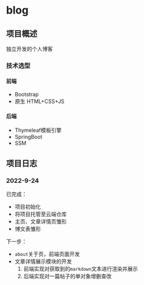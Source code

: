 # blog
## 项目概述
独立开发的个人博客
### 技术选型
#### 前端
- Bootstrap
- 原生 HTML+CSS+JS
#### 后端
- Thymeleaf模板引擎
- SpringBoot
- SSM

## 项目日志
### 2022-9-24
已完成：
- 项目初始化
- 将项目托管至云端仓库
- 主页、文章详情页雏形
- 博文表雏形

下一步：
- `about`关于页，前端页面开发
- 文章详情展示模块的开发
  1. 前端实现对获取到的`markdown`文本进行渲染并展示
  2. 后端实现对一篇帖子的单对象增删查改